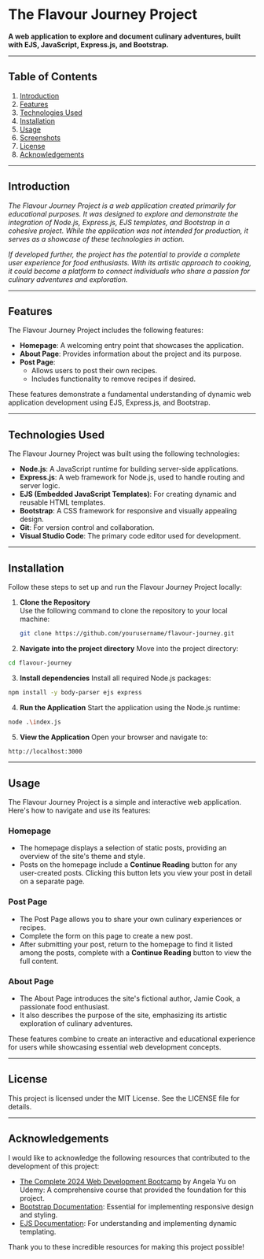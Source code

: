 # The Flavour Journey Project

**A web application to explore and document culinary adventures, built with EJS, JavaScript, Express.js, and Bootstrap.**

---

## Table of Contents

1. [Introduction](#introduction)
2. [Features](#features)
3. [Technologies Used](#technologies-used)
4. [Installation](#installation)
5. [Usage](#usage)
6. [Screenshots](#screenshots)
8. [License](#license)
9. [Acknowledgements](#acknowledgements)

---

## Introduction


*The Flavour Journey Project is a web application created primarily for educational purposes.
It was designed to explore and demonstrate the integration of Node.js, Express.js, EJS templates,
and Bootstrap in a cohesive project. While the application was not intended for production, 
it serves as a showcase of these technologies in action.*

*If developed further, the project has the potential to provide a complete user experience 
for food enthusiasts. With its artistic approach to cooking, it could become a platform to
connect individuals who share a passion for culinary adventures and exploration.*


---

## Features

The Flavour Journey Project includes the following features:

- **Homepage**: A welcoming entry point that showcases the application.
- **About Page**: Provides information about the project and its purpose.
- **Post Page**:
  - Allows users to post their own recipes.
  - Includes functionality to remove recipes if desired.

These features demonstrate a fundamental understanding of dynamic web application development using EJS, Express.js, and Bootstrap.

---

## Technologies Used

The Flavour Journey Project was built using the following technologies:

- **Node.js**: A JavaScript runtime for building server-side applications.
- **Express.js**: A web framework for Node.js, used to handle routing and server logic.
- **EJS (Embedded JavaScript Templates)**: For creating dynamic and reusable HTML templates.
- **Bootstrap**: A CSS framework for responsive and visually appealing design.
- **Git**: For version control and collaboration.
- **Visual Studio Code**: The primary code editor used for development.


---

## Installation

Follow these steps to set up and run the Flavour Journey Project locally:

1. **Clone the Repository**  
   Use the following command to clone the repository to your local machine:
   ```bash
   git clone https://github.com/yourusername/flavour-journey.git
   ```
2. **Navigate into the project directory**
   Move into the project directory:
 ```bash
cd flavour-journey
```
3. **Install dependencies**
Install all required Node.js packages:
```bash
npm install -y body-parser ejs express
```
4. **Run the Application**
Start the application using the Node.js runtime:
```bash
node .\index.js
```
5. **View the Application**
Open your browser and navigate to:
```bash
http://localhost:3000
```

---

## Usage

The Flavour Journey Project is a simple and interactive web application. Here's how to navigate and use its features:

### Homepage  
- The homepage displays a selection of static posts, providing an overview of the site's theme and style.  
- Posts on the homepage include a **Continue Reading** button for any user-created posts. Clicking this button lets you view your post in detail on a separate page.

### Post Page  
- The Post Page allows you to share your own culinary experiences or recipes.  
- Complete the form on this page to create a new post.  
- After submitting your post, return to the homepage to find it listed among the posts, complete with a **Continue Reading** button to view the full content.

### About Page  
- The About Page introduces the site's fictional author, Jamie Cook, a passionate food enthusiast.  
- It also describes the purpose of the site, emphasizing its artistic exploration of culinary adventures.

These features combine to create an interactive and educational experience for users while showcasing essential web development concepts.

---

## License
This project is licensed under the MIT License. See the LICENSE file for details.

---

## Acknowledgements

I would like to acknowledge the following resources that contributed to the development of this project:

- [The Complete 2024 Web Development Bootcamp](https://www.udemy.com/course/the-complete-web-development-bootcamp/) by Angela Yu on Udemy: A comprehensive course that provided the foundation for this project.
- [Bootstrap Documentation](https://getbootstrap.com/docs/): Essential for implementing responsive design and styling.
- [EJS Documentation](https://ejs.co/): For understanding and implementing dynamic templating.

Thank you to these incredible resources for making this project possible!
